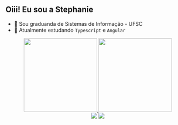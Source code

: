 ## Oiii! Eu sou a Stephanie

- 🔭 Sou graduanda de Sistemas de Informação - UFSC
- 🌱 Atualmente estudando ``Typescript`` e ``Angular``

<div align="center">
  <a href="https://github.com/steph-cs">
  <img height="200em" src="https://github-readme-stats.vercel.app/api?username=steph-cs&show_icons=true&theme=monokai&include_all_commits=true&count_private=true"/>
  <img height="200em" src="https://github-readme-stats.vercel.app/api/top-langs/?username=steph-cs&layout=compact&langs_count=7&theme=monokai"/>
</div>
 
<div align="center"> 
  <a href="mailto:stecampelo@gmail.com"><img src="https://img.shields.io/badge/-Gmail-%23333?style=for-the-badge&logo=gmail&logoColor=white" target="_blank"></a>
  <a href="https://www.linkedin.com/in/stephanie-campelo" target="_blank"><img src="https://img.shields.io/badge/-LinkedIn-%230077B5?style=for-the-badge&logo=linkedin&logoColor=white" target="_blank"></a> 
</div>

